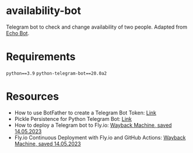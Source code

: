 # availability-bot
Telegram bot to check and change availability of two people. 
Adapted from [Echo Bot](https://docs.python-telegram-bot.org/en/stable/examples.echobot.html).

# Requirements
```python==3.9```
```python-telegram-bot==20.0a2```


# Resources
* How to use BotFather to create a Telegram Bot Token: [Link](https://core.telegram.org/bots/tutorial)
* Pickle Persistence for Python Telegram Bot: [Link](https://docs.python-telegram-bot.org/en/stable/telegram.ext.picklepersistence.html)
* How to deploy a Telegram bot to Fly.io: [Wayback Machine, saved 14.05.2023](https://web.archive.org/save/https://bakanim.xyz/posts/deploy-telegram-bot-to-fly-io/)
* Fly.io Continuous Deployment with Fly.io and GitHub Actions: [Wayback Machine, saved 14.05.2023](https://web.archive.org/web/20230514153718/https://fly.io/docs/app-guides/continuous-deployment-with-github-actions/)
